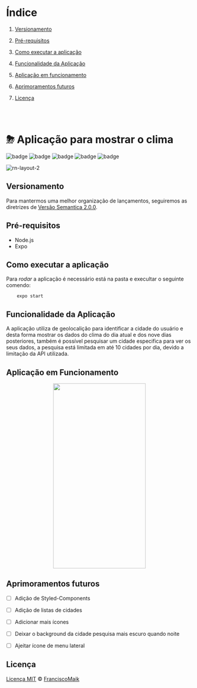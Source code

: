 # Índice
 1. [Versionamento](#versionamento)

 2. [Pré-requisitos](#pré-requisitos)
 
 3. [Como executar a aplicação](#como-executar-a-aplicação)

 4. [Funcionalidade da Aplicação](#funcionalidade-da-aplicação)

 5. [Aplicação em funcionamento](#aplicação-em-funcionamento)

 6. [Aprimoramentos futuros](#aprimoramentos-futuros)

 7. [Licença](#licença)

<br><br>

# ⛈ Aplicação para mostrar o clima
![badge](https://img.shields.io/badge/Projeto-View%20Climate-%23ffa200)
![badge](https://img.shields.io/badge/Node-v14.15.1-green)
![badge](https://img.shields.io/badge/Expo-v4.3.0-green)
![badge](https://img.shields.io/badge/Plataforma-Ios-blue)
![badge](https://img.shields.io/badge/Plataforma-Android-blue)

![rn-layout-2](https://user-images.githubusercontent.com/20601076/112075493-87732380-8b70-11eb-83a6-5f585b2471b6.png)


## Versionamento
Para mantermos uma melhor organização de lançamentos, seguiremos as diretrizes de [Versão Semantica 2.0.0](https://semver.org/).

## Pré-requisitos
- Node.js
- Expo

## Como executar a aplicação
Para _rodar_ a aplicação é necessário está na pasta e execultar o seguinte comendo:

```shell
    expo start
```

## Funcionalidade da Aplicação
A aplicação utiliza de geolocalição para identificar a cidade do usuário e desta forma mostrar os dados do clima do dia atual e dos nove dias posteriores, também é possível pesquisar um cidade especifica para ver os seus dados, a pesquisa está limitada em até 10 cidades por dia, devido a limitação da API utilizada.

## Aplicação em Funcionamento
<p align="center">
    <img src = "https://user-images.githubusercontent.com/20601076/112076573-9064f480-8b72-11eb-8d6d-a65f35d481b9.gif" width = "250" height = "500">
</p>

## Aprimoramentos futuros
 - [ ] Adição de Styled-Components
 - [ ] Adição de listas de cidades
 - [ ] Adicionar mais ícones
 - [ ] Deixar o background da cidade pesquisa mais escuro quando noite
 - [ ] Ajeitar ícone de menu lateral


## Licença
[Licença MIT](https://github.com/FranciscoMaik/AppTime/blob/main/LICENSE)  © [FranciscoMaik](https://www.linkedin.com/in/francisco-maik-fonseca-nunes-468511184/)

